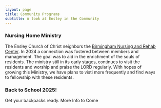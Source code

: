 ```yaml
---
layout: page
title: Community Programs
subtitle: A look at Ensley in the Community
---
```


### Nursing Home Ministry

The Ensley Church of Christ neighbors the [Birmingham Nursing and Rehab Center](https://birminghamnursingandrehab.com/). In 2024 a connection was fostered between members and management. The goal was to aid in the enrichment of the souls of residents. The ministry still in its early stages, continues to visit the residents and worship and praise the LORD regularly. With hopes of growing this Ministry, we have plans to visti more frequently and find ways to fellowship with these residents. 

### Back to School 2025!

Get your backpacks ready. More Info to Come